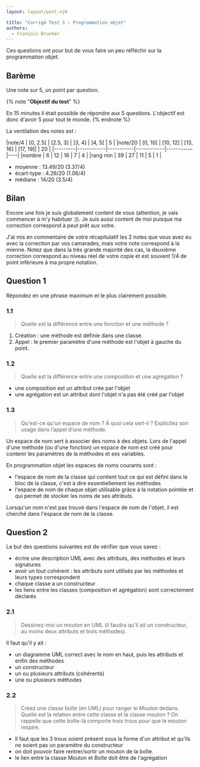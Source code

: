 ```yaml
---
layout: layout/post.njk

title: "Corrigé Test 3 : Programmation objet"
authors:
  - François Brucker
---
```


Ces questions ont pour but de vous faire un peu réfléchir sur la programmation objet.

## Barème

Une note sur 5, un point par question.

{% note "**Objectif du test**" %}

En 15 minutes il était possible de répondre aux 5 questions. L'objectif est donc d'avoir 5 pour tout le monde.
{% endnote %}

La ventilation des notes est :

|note/4   | [0, 2.5[   | [2.5, 3]  | ]3, 4]     | ]4, 5[    | 5  |
|note/20  | [0, 10[    | [10, 12]  | [13, 16]   | [17, 19]| | 20 |
|---------|------------|-----------|------------|-----------|----|
|nombre   |  6         |  12        |  16       |  7        | 4  |
|rang min | 39         | 27         | 11        | 5         | 1  |

- moyenne : 13.49/20 (3.37/4)
- écart-type : 4.26/20 (1.06/4)
- médiane : 14/20 (3.5/4)

## Bilan

Encore une fois je suis globalement content de vous (attention, je vais commencer à m'y habituer :)). Je suis aussi content de moi puisque ma correction correspond à peut prêt aux votre.

J'ai mis en commentaire de votre récapitulatif les 2 notes que vous avez eu avec la correction par vos camarades, mais votre note correspond à la mienne. Notez que dans la très grande majorité des cas, la deuxième correction correspond au niveau réel de votre copie et est souvent 1/4 de point inférieure à ma propre notation.

## Question 1

Répondez en une phrase maximum et le plus clairement possible.

### 1.1

> Quelle est la différence entre une fonction et une méthode ?

1. Création : une méthode est définie dans une classe.
2. Appel : le premier paramètre d'une méthode est l'objet à gauche du point.


### 1.2

> Quelle est la différence entre une composition et une agrégation ?

- une composition est un attribut crée par l'objet 
- une agrégation est un attribut dont l'objet n'a pas été créé par l'objet

### 1.3

> Qu'est-ce qu'un espace de nom ? À quoi cela sert-il ? Explicitez son usage dans l’appel d’une méthode.

Un espace de nom sert à associer des noms à des objets. Lors de l'appel d'une méthode (ou d'une fonction) un espace de nom est créé pour contenir les paramètres de la méthodes et ses variables. 

En programmation objet les espaces de noms courants sont :

- l'espace de nom de la classe qui contient tout ce qui est défini dans le bloc de la classe, c'est à dire essentiellement les méthodes
- l'espace de nom de chaque objet utilisable grâce à la notation pointée et qui permet de stocker les noms de ses attributs.

Lorsqu'un nom n'est pas trouvé dans l'espace de nom de l'objet, il est cherché dans l'espace de nom de la classe.

## Question 2

Le but des questions suivantes est de vérifier que vous savez :

- écrire une description UML avec des attributs, des méthodes et leurs signatures
- avoir un tout cohérent : les attributs sont utilisés par les méthodes et leurs types correspondent
- chaque classe a un constructeur
- les liens entre les classes (composition et agrégation) sont correctement déclarés


### 2.1

> Dessinez-moi un mouton en UML (il faudra qu'il ait un constructeur, au moins deux attributs et trois méthodes).

Il faut qu'il y ait :

- un diagramme UML correct avec le nom en haut, puis les attributs et enfin des méthodes
- un constructeur
- un ou plusieurs attributs (cohérents)
- une ou plusieurs méthodes

### 2.2

> Créez une classe boîte (en UML) pour ranger le Mouton dedans.  Quelle est la relation entre cette classe et la classe mouton ? On rappelle que cette boîte-là comporte trois trous pour que le mouton respire.

- Il faut que les 3 trous soient présent sous la forme d'un attribut et qu'ils ne soient pas un paramètre du constructeur
- on doit pouvoir faire rentrer/sortir un mouton de la boîte.
- le lien entre la classe Mouton et Boîte doit être de l'agrégation


